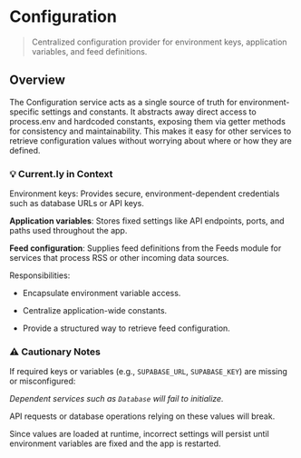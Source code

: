 # Configuration

>Centralized configuration provider for environment keys, application variables, and feed definitions.

## Overview
The Configuration service acts as a single source of truth for environment-specific settings and constants.
It abstracts away direct access to process.env and hardcoded constants, exposing them via getter methods for consistency and maintainability.
This makes it easy for other services to retrieve configuration values without worrying about where or how they are defined.

### 💡 Current.ly in Context
Environment keys: Provides secure, environment-dependent credentials such as database URLs or API keys.

**Application variables**: Stores fixed settings like API endpoints, ports, and paths used throughout the app.

**Feed configuration**: Supplies feed definitions from the Feeds module for services that process RSS or other incoming data sources.

Responsibilities:
* Encapsulate environment variable access.

* Centralize application-wide constants.

* Provide a structured way to retrieve feed configuration.

### ⚠️ Cautionary Notes
If required keys or variables (e.g., `SUPABASE_URL`, `SUPABASE_KEY`) are missing or misconfigured:

_Dependent services such as `Database` will fail to initialize._

API requests or database operations relying on these values will break.

Since values are loaded at runtime, incorrect settings will persist until environment variables are fixed and the app is restarted.

